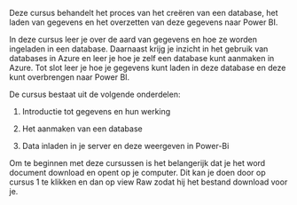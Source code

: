 Deze cursus behandelt het proces van het creëren van een database, het laden van gegevens en het overzetten van deze gegevens naar Power BI.

In deze cursus leer je over de aard van gegevens en hoe ze worden ingeladen in een database. Daarnaast krijg je inzicht in het gebruik van databases in Azure en leer je hoe je zelf een database kunt aanmaken in Azure. Tot slot leer je hoe je gegevens kunt laden in deze database en deze kunt overbrengen naar Power BI.

De cursus bestaat uit de volgende onderdelen:

1. Introductie tot gegevens en hun werking 

2. Het aanmaken van een database 

3. Data inladen in je server en deze weergeven in Power-Bi 

Om te beginnen met deze cursussen is het belangerijk dat je het word document download en opent op je computer. Dit kan je doen door op cursus 1 te klikken en dan op view Raw zodat hij het bestand download voor je. 
